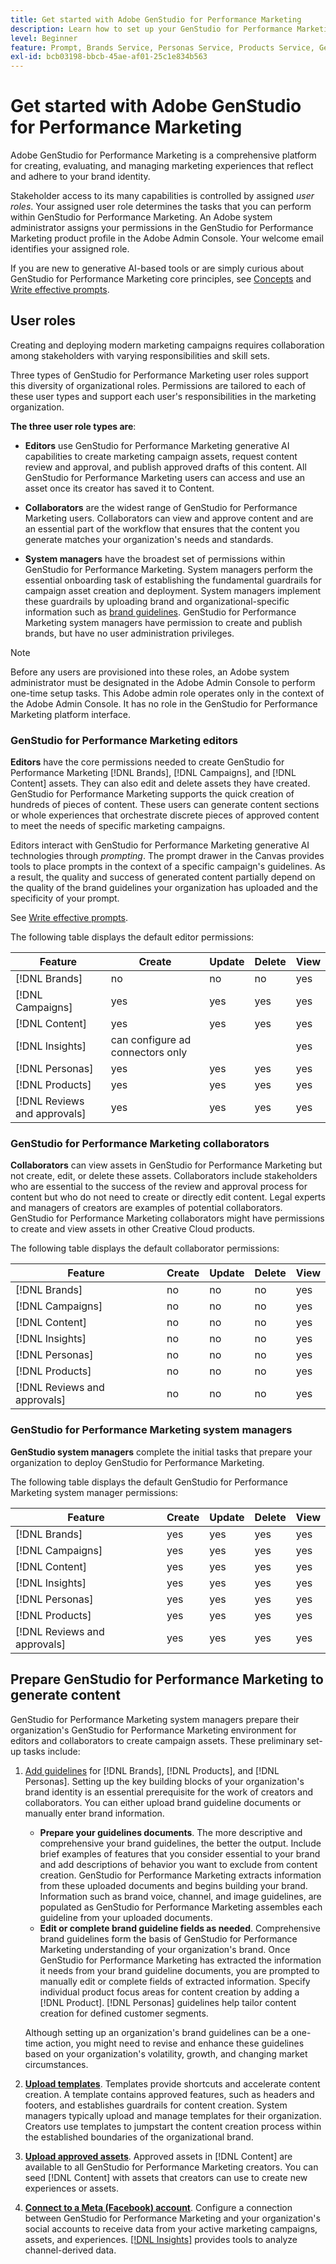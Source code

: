 ```yaml
---
title: Get started with Adobe GenStudio for Performance Marketing
description: Learn how to set up your GenStudio for Performance Marketing to generate new brand-aligned marketing content.
level: Beginner
feature: Prompt, Brands Service, Personas Service, Products Service, Generative AI, Guidelines
exl-id: bcb03198-bbcb-45ae-af01-25c1e834b563
---
```

# Get started with Adobe GenStudio for Performance Marketing

Adobe GenStudio for Performance Marketing is a comprehensive platform for creating, evaluating, and managing marketing experiences that reflect and adhere to your brand identity.

Stakeholder access to its many capabilities is controlled by assigned _user roles_. Your assigned user role determines the tasks that you can perform within GenStudio for Performance Marketing. An Adobe system administrator assigns your permissions in the GenStudio for Performance Marketing product profile in the Adobe Admin Console. Your welcome email identifies your assigned role.

If you are new to generative AI-based tools or are simply curious about GenStudio for Performance Marketing core principles, see [Concepts](concepts.md) and [Write effective prompts](effective-prompts.md).

## User roles

Creating and deploying modern marketing campaigns requires collaboration among stakeholders with varying responsibilities and skill sets.

Three types of GenStudio for Performance Marketing user roles support this diversity of organizational roles. Permissions are tailored to each of these user types and support each user's responsibilities in the marketing organization.

**The three user role types are**:

* **Editors** use GenStudio for Performance Marketing generative AI capabilities to create marketing campaign assets, request content review and approval, and publish approved drafts of this content. All GenStudio for Performance Marketing users can access and use an asset once its creator has saved it to Content.

* **Collaborators** are the widest range of GenStudio for Performance Marketing users. Collaborators can view and approve content and are an essential part of the workflow that ensures that the content you generate matches your organization's needs and standards.

* **System managers** have the broadest set of permissions within GenStudio for Performance Marketing. System managers perform the essential onboarding task of establishing the fundamental guardrails for campaign asset creation and deployment. System managers implement these guardrails by uploading brand and organizational-specific information such as [brand guidelines](/help/user-guide/guidelines/overview.md). GenStudio for Performance Marketing system managers have permission to create and publish brands, but have no user administration privileges.

>[!NOTE]
>Before any users are provisioned into these roles, an Adobe system administrator must be designated in the Adobe Admin Console to perform one-time setup tasks. This Adobe admin role operates only in the context of the Adobe Admin Console. It has no role in the GenStudio for Performance Marketing platform interface.

### GenStudio for Performance Marketing editors

**Editors** have the core permissions needed to create GenStudio for Performance Marketing [!DNL Brands], [!DNL Campaigns], and [!DNL Content] assets. They can also edit and delete assets they have created. GenStudio for Performance Marketing supports the quick creation of hundreds of pieces of content. These users can generate content sections or whole experiences that orchestrate discrete pieces of approved content to meet the needs of specific marketing campaigns.

Editors interact with GenStudio for Performance Marketing generative AI technologies through _prompting_. The prompt drawer in the Canvas provides tools to place prompts in the context of a specific campaign's guidelines. As a result, the quality and success of generated content partially depend on the quality of the brand guidelines your organization has uploaded and the specificity of your prompt.

See [Write effective prompts](effective-prompts.md).

The following table displays the default editor permissions:

| Feature | Create  | Update | Delete | View |
|-----------|----------------|----------------|----------------|----------------|
|   [!DNL Brands]| no  | no | no |  yes |
|   [!DNL Campaigns] | yes    |   yes      |  yes       |    yes       |
|   [!DNL Content] |     yes  |   yes     |    yes   |   yes      |
|   [!DNL Insights] |  can configure ad connectors only  |    |     |   yes  |
|   [!DNL Personas] | yes    |   yes      |  yes       |    yes       |
|   [!DNL Products] | yes    |   yes      |  yes       |    yes       |
|   [!DNL Reviews and approvals]  |   yes     |  yes   |    yes     |    yes     |

### GenStudio for Performance Marketing collaborators

**Collaborators** can view assets in GenStudio for Performance Marketing but not create, edit, or delete these assets. Collaborators include stakeholders who are essential to the success of the review and approval process for content but who do not need to create or directly edit content. Legal experts and managers of creators are examples of potential collaborators. GenStudio for Performance Marketing collaborators might have permissions to create and view assets in other Creative Cloud products.

The following table displays the default collaborator permissions:

| Feature | Create  | Update | Delete | View |
|-----------|----------------|----------------|----------------|----------------|
|   [!DNL Brands]| no  | no | no |  yes |
|   [!DNL Campaigns] | no    |   no      |  no       |    yes       |
|   [!DNL Content] |     no  |   no     |    no   |   yes      |
|   [!DNL Insights] |    no |  no  |   no  |   yes  |
|   [!DNL Personas] | no    |   no      |  no       |    yes       |
|   [!DNL Products] | no    |   no      |  no       |    yes       |
|   [!DNL Reviews and approvals] |   no     |   no  |  no       |   yes      |

### GenStudio for Performance Marketing system managers

**GenStudio system managers** complete the initial tasks that prepare your organization to deploy GenStudio for Performance Marketing.

The following table displays the default GenStudio for Performance Marketing system manager permissions:

| Feature | Create  | Update | Delete | View |
|-----------|----------------|----------------|----------------|----------------|
|   [!DNL Brands]| yes  | yes | yes |  yes |
|   [!DNL Campaigns] | yes    |   yes      |  yes       |    yes       |
|   [!DNL Content] |     yes  |   yes     |    yes   |   yes      |
|   [!DNL Insights] |  yes   |  yes  |   yes |  yes   |
|   [!DNL Personas] | yes    |   yes      |  yes       |    yes       |
|   [!DNL Products]  | yes    |   yes      |  yes       |    yes       |
|   [!DNL Reviews and approvals] |  yes      | yes    |     yes    |   yes      |


## Prepare GenStudio for Performance Marketing to generate content

GenStudio for Performance Marketing system managers prepare their organization's GenStudio for Performance Marketing environment for editors and collaborators to create campaign assets. These preliminary set-up tasks include:

1. [Add guidelines](./guidelines/overview.md) for [!DNL Brands], [!DNL Products], and [!DNL Personas]. Setting up the key building blocks of your organization's brand identity is an essential prerequisite for the work of creators and collaborators. You can either upload brand guideline documents or manually enter brand information.
   * **Prepare your guidelines documents**. The more descriptive and comprehensive your brand guidelines, the better the output. Include brief examples of features that you consider essential to your brand and add descriptions of behavior you want to exclude from content creation. GenStudio for Performance Marketing extracts information from these uploaded documents and begins building your brand. Information such as brand voice, channel, and image guidelines, are populated as GenStudio for Performance Marketing assembles each guideline from your uploaded documents.
   * **Edit or complete brand guideline fields as needed**. Comprehensive brand guidelines form the basis of GenStudio for Performance Marketing understanding of your organization's brand. Once GenStudio for Performance Marketing has extracted the information it needs from your brand guideline documents, you are prompted to manually edit or complete fields of extracted information. Specify individual product focus areas for content creation by adding a [!DNL Product]. [!DNL Personas] guidelines help tailor content creation for defined customer segments.

   Although setting up an organization's brand guidelines can be a one-time action, you might need to revise and enhance these guidelines based on your organization's volatility, growth, and changing market circumstances.

1. **[Upload templates](./content/use-templates.md)**. Templates provide shortcuts and accelerate content creation. A template contains approved features, such as headers and footers, and establishes guardrails for content creation. System managers typically upload and manage templates for their organization. Creators use templates to jumpstart the content creation process within the established boundaries of the organizational brand.

1. **[Upload approved assets](./content/manage-assets.md)**. Approved assets in [!DNL Content] are available to all GenStudio for Performance Marketing creators. You can seed [!DNL Content] with assets that creators can use to create new experiences or assets.

1. **[Connect to a Meta (Facebook) account](./insights/connect-channel.md)**. Configure a connection between GenStudio for Performance Marketing and your organization's social accounts to receive data from your active marketing campaigns, assets, and experiences. [[!DNL Insights]](./insights/overview.md) provides tools to analyze channel-derived data.

